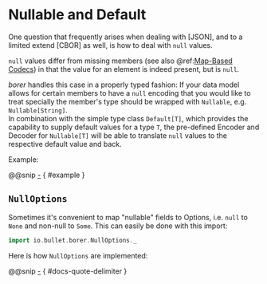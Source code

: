 Nullable and Default
====================

One question that frequently arises when dealing with [JSON], and to a limited extend [CBOR] as well, is how to deal
with `null` values.

`null` values differ from missing members (see also @ref:[Map-Based Codecs](../04-borer-derivation.md#default-values))
in that the value for an element is indeed present, but is `null`.

_borer_ handles this case in a properly typed fashion: If your data model allows for certain members to have a `null`
encoding that you would like to treat specially the member's type should be wrapped with `Nullable`, e.g.
`Nullable[String]`.<br>
In combination with the simple type class `Default[T]`, which provides the capability to supply default values for a
type `T`, the pre-defined Encoder and Decoder for `Nullable[T]` will be able to translate `null` values to the
respective default value and back.

Example:

@@snip [-]($test$/NullableSpec.scala) { #example }


`NullOptions`
-------------

Sometimes it's convenient to map "nullable" fields to Options, i.e. `null` to `None` and non-null to `Some`.
This can easily be done with this import:

```scala
import io.bullet.borer.NullOptions._
```

Here is how `NullOptions` are implemented:

@@snip [-]($core$/NullOptions.scala) { #docs-quote-delimiter }